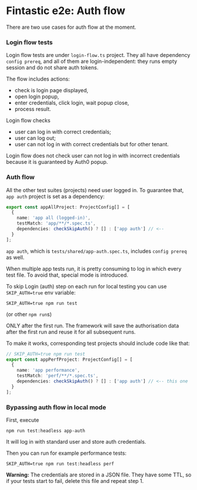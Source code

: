 # Fintastic e2e: Auth flow

There are two use cases for auth flow at the moment.

### Login flow tests

Login flow tests are under `login-flow.ts` project. They all have dependency `config prereq`, and all of them are
login-independent: they runs empty session and do not share auth tokens.

The flow includes actions:

- check is login page displayed,
- open login popup,
- enter credentials, click login, wait popup close,
- process result.

Login flow checks

- user can log in with correct credentials;
- user can log out;
- user can not log in with correct credentials but for other tenant.

Login flow does not check user can not log in with incorrect credentials because it is guaranteed by Auth0 popup.

### Auth flow

All the other test suites (projects) need user logged in. To guarantee that, `app auth` project is set as a dependency:

```ts
export const appAllProject: ProjectConfig[] = [
  {
    name: 'app all (logged-in)',
    testMatch: 'app/**/*.spec.ts',
    dependencies: checkSkipAuth() ? [] : ['app auth'] // <--
  }
];
```

`app auth`, which is `tests/shared/app-auth.spec.ts`, includes `config prereq` as well.

When multiple app tests run, it is pretty consuming to log in which every test file. To avoid that, special mode is
introduced.

To skip Login (auth) step on each run for local testing you can use `SKIP_AUTH=true` env variable:

```shell
SKIP_AUTH=true npm run test
```` 

(or other `npm run`s)

ONLY after the first run. The framework will save the authorisation data after the first run and reuse it for all
subsequent runs.

To make it works, corresponding test projects should include code like that:

```ts
// SKIP_AUTH=true npm run test
export const appPerfProject: ProjectConfig[] = [
  {
    name: 'app performance',
    testMatch: 'perf/**/*.spec.ts',
    dependencies: checkSkipAuth() ? [] : ['app auth'] // <-- this one 
  }
];
```

### Bypassing auth flow in local mode

First, execute

```shell
npm run test:headless app-auth
```

It will log in with standard user and store auth credentials.

Then you can run for example performance tests:

```shell
SKIP_AUTH=true npm run test:headless perf
```

**Warning:** The credentials are stored in a JSON file. They have some TTL, so if your tests start to fail, delete this
file and repeat step 1.